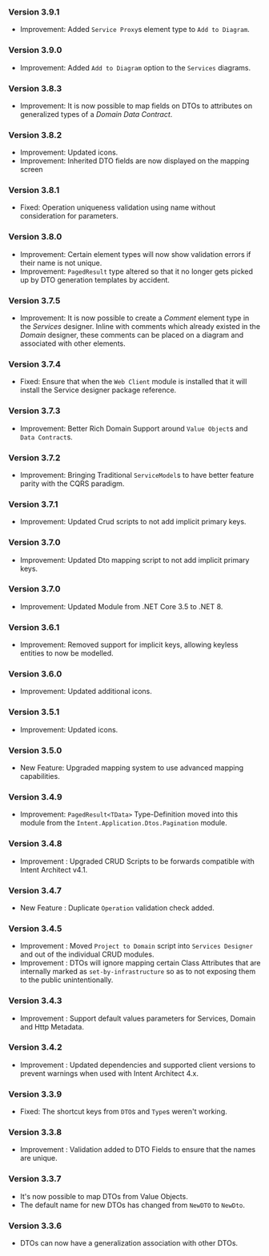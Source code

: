 ### Version 3.9.1

- Improvement: Added `Service Proxy`s element type to `Add to Diagram`.


### Version 3.9.0

- Improvement: Added `Add to Diagram` option to the `Services` diagrams.

### Version 3.8.3

- Improvement: It is now possible to map fields on DTOs to attributes on generalized types of a _Domain Data Contract_.

### Version 3.8.2

- Improvement: Updated icons.
- Improvement: Inherited DTO fields are now displayed on the mapping screen

### Version 3.8.1

- Fixed: Operation uniqueness validation using name without consideration for parameters.

### Version 3.8.0

- Improvement: Certain element types will now show validation errors if their name is not unique.
- Improvement: `PagedResult` type altered so that it no longer gets picked up by DTO generation templates by accident.

### Version 3.7.5

- Improvement: It is now possible to create a _Comment_ element type in the _Services_ designer. Inline with comments which already existed in the _Domain_ designer, these comments can be placed on a diagram and associated with other elements.

### Version 3.7.4

- Fixed: Ensure that when the `Web Client` module is installed that it will install the Service designer package reference.

### Version 3.7.3

- Improvement: Better Rich Domain Support around `Value Object`s and `Data Contract`s.

### Version 3.7.2

- Improvement: Bringing Traditional `ServiceModel`s to have better feature parity with the CQRS paradigm.

### Version 3.7.1

- Improvement: Updated Crud scripts to not add implicit primary keys.

### Version 3.7.0

- Improvement: Updated Dto mapping script to not add implicit primary keys.

### Version 3.7.0

- Improvement: Updated Module from .NET Core 3.5 to .NET 8.

### Version 3.6.1

- Improvement: Removed support for implicit keys, allowing keyless entities to now be modelled.

### Version 3.6.0

- Improvement: Updated additional icons. 

### Version 3.5.1

- Improvement: Updated icons. 

### Version 3.5.0

- New Feature: Upgraded mapping system to use advanced mapping capabilities.

### Version 3.4.9

- Improvement: `PagedResult<TData>` Type-Definition moved into this module from the `Intent.Application.Dtos.Pagination` module.

### Version 3.4.8

- Improvement : Upgraded CRUD Scripts to be forwards compatible with Intent Architect v4.1.

### Version 3.4.7

- New Feature : Duplicate `Operation` validation check added.

### Version 3.4.5

- Improvement : Moved `Project to Domain` script into `Services Designer` and out of the individual CRUD modules.
- Improvement : DTOs will ignore mapping certain Class Attributes that are internally marked as `set-by-infrastructure` so as to not exposing them to the public unintentionally.

### Version 3.4.3

- Improvement : Support default values parameters for Services, Domain and Http Metadata.

### Version 3.4.2

- Improvement : Updated dependencies and supported client versions to prevent warnings when used with Intent Architect 4.x.

### Version 3.3.9

- Fixed: The shortcut keys from `DTO`s and `Type`s weren't working.

### Version 3.3.8

- Improvement : Validation added to DTO Fields to ensure that the names are unique.

### Version 3.3.7

- It's now possible to map DTOs from Value Objects.
- The default name for new DTOs has changed from `NewDTO` to `NewDto`.

### Version 3.3.6

- DTOs can now have a generalization association with other DTOs.
